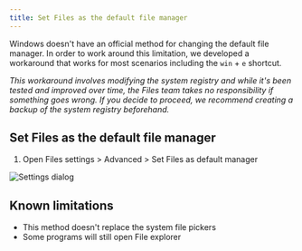 ```yaml
---
title: Set Files as the default file manager 
---
```


Windows doesn't have an official method for changing the default file manager. In order to work around this limitation, we developed a workaround that works for most scenarios including the `win` + `e` shortcut.

*This workaround involves modifying the system registry and while it's been tested and improved over time, the Files team takes no responsibility if something goes wrong. If you decide to proceed, we recommend creating a backup of the system registry beforehand.*

## Set Files as the default file manager 

1. Open Files settings > Advanced > Set Files as default manager

![Settings dialog](/docs-resources/Settings-Dialog-Experimental.jpg)


## Known limitations
- This method doesn't replace the system file pickers
- Some programs will still open File explorer
